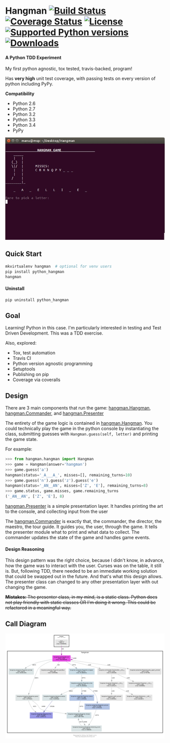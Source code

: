 # Hangman [![Build Status](https://travis-ci.org/bionikspoon/Hangman.svg?branch=develop)](https://travis-ci.org/bionikspoon/Hangman) [![Coverage Status](https://coveralls.io/repos/bionikspoon/Hangman/badge.svg?branch=develop)](https://coveralls.io/r/bionikspoon/Hangman?branch=develop) [![License](https://pypip.in/license/python_hangman/badge.svg)](https://pypi.python.org/pypi/python_hangman/) [![Supported Python versions](https://pypip.in/py_versions/python_hangman/badge.svg)](https://pypi.python.org/pypi/python_hangman/) [![Downloads](https://pypip.in/download/python_hangman/badge.svg)](https://pypi.python.org/pypi/python_hangman/)

#### A Python TDD Experiment
My first python agnostic, tox tested, travis-backed, program!

Has **very high** unit test coverage, with passing tests on every version of python including PyPy.

**Compatibility**
- Python 2.6
- Python 2.7
- Python 3.2
- Python 3.3
- Python 3.4
- PyPy

![terminal](hangman.jpg)

## Quick Start

```sh
mkvirtualenv hangman  # optional for venv users
pip install python_hangman
hangman 
```

#### Uninstall

```sh
pip uninstall python_hangman
```

## Goal
Learning!  Python in this case.  I'm particularly interested in testing and Test Driven Development.  This was a TDD exercise.

Also, explored:
- Tox, test automation
- Travis CI
- Python version agnostic programming
- Setuptools
- Publishing on pip
- Coverage via coveralls

## Design
There are 3 main components that run the game:  [hangman.Hangman](hangman/hangman.py#L7), [hangman.Commander](hangman/hangman.py#L7), and [hangman.Presenter](hangman/presenter.py#L6)

The entirety of the game logic is contained in [hangman.Hangman](hangman/hangman.py#L7).  You could technically play the game in the python console by instantiating the class, submitting guesses with `Hangman.guess(self, letter)` and printing the game state.

For example:

```python
>>> from hangman.hangman import Hangman
>>> game = Hangman(answer='hangman')
>>> game.guess('a')
hangman(status='_A___A_', misses=[], remaining_turns=10)
>>> game.guess('n').guess('z').guess('e')
hangman(status='_AN__AN', misses=['Z', 'E'], remaining_turns=8)
>>> game.status, game.misses, game.remaining_turns
('_AN__AN', ['Z', 'E'], 8)
```

[hangman.Presenter](hangman/presenter.py#L6) is a simple presentation layer.  It handles printing the art to the console, and collecting input from the user  

The  [hangman.Commander](hangman/hangman.py#L7) is exactly that, the commander, the director, the maestro, the tour guide.  It guides you, the user, through the game.  It tells the presenter module what to print and what data to collect.  The commander updates the state of the game and handles game events. 

#### Design Reasoning

This design pattern was the right choice, because I didn't know, in advance, how the game was to interact with the user.  Curses was on the table, it still is.  But, following TDD, there needed to be an immediate working solution that could be swapped out in the future.  And that's what this design allows.  The presenter class can changed to any other presentation layer with out changing the game.

~~**Mistakes:** The presenter class, in my mind, is a static class.  Python does not play friendly with static classes OR I'm doing it wrong.  This could be refactored in a meaningful way.~~

## Call Diagram
![Call Diagram](charts/basic-1000-dot.png)
